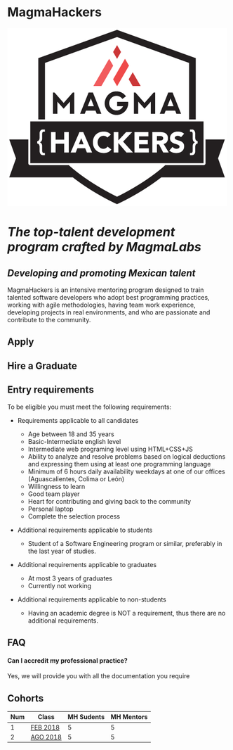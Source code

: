 # MagmaHackers
![MagmaHackers Logo](imgs/mh-logo.png)

# _The top-talent development program crafted by MagmaLabs_


## _Developing and promoting Mexican talent_

MagmaHackers is an intensive mentoring program designed to train talented software developers who adopt  best programming practices, working with agile methodologies,  having team work experience, developing projects in real environments, and who are passionate and contribute to the community.

## Apply

## Hire a Graduate

## Entry requirements
To be eligible you must meet the following requirements:

* Requirements applicable to all candidates
    * Age between 18 and 35 years
    * Basic-Intermediate english level
    * Intermediate web programing level using HTML+CSS+JS
    * Ability to analyze and resolve problems based on logical deductions and expressing them using at least one programming language
    * Minimum of 6 hours daily availability weekdays at one of our offices (Aguascalientes, Colima or León)
    * Willingness to learn
    * Good team player
    * Heart for contributing and giving back to the community
    * Personal laptop
    * Complete the selection process

* Additional requirements applicable to students
    * Student of a Software Engineering program or similar, preferably in the last year of studies.
* Additional requirements applicable to graduates
    * At most 3 years of graduates
    * Currently not working
* Additional requirements applicable to non-students
    * Having an academic degree is NOT a requirement, thus there are no additional requirements.

## FAQ
#### Can I accredit my professional practice?
Yes, we will provide you with all the documentation you require

## Cohorts
Num | Class | MH Sudents | MH Mentors
----- | ---- | ---- | ----
1 | [FEB 2018](https://github.com/magma-labs/MagmaHackers/tree/master/cohort/feb-18) | 5 | 5
2 | [AGO 2018](https://github.com/magma-labs/MagmaHackers/tree/master/cohort/ago-18) | 5 | 5
